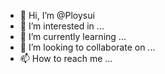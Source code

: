 - 👋 Hi, I’m @Ploysui
- 👀 I’m interested in ...
- 🌱 I’m currently learning ...
- 💞️ I’m looking to collaborate on ...
- 📫 How to reach me ...

<!---
Ploysui/Ploysui is a ✨ special ✨ repository because its `README.md` (this file) appears on your GitHub profile.
You can click the Preview link to take a look at your changes.
--->
